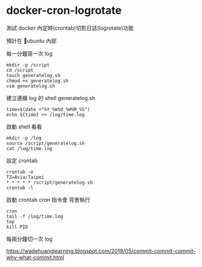 # docker-cron-logrotate
測試 docker 內定時(crontab)切割日誌(logrotate)功能

預計在 ubuntu 內部

每一分鐘寫一次 log
```
mkdir -p /script
cd /script
touch generatelog.sh
chmod +x generatelog.sh
vim generatelog.sh
```

建立連續 log 的 shell
generatelog.sh
```
time=$(date +"%Y_%m%d_%H%M_%S")
echo ${time} >> /log/time.log
```

啟動 shell 看看
```
mkdir -p /log
source /script/generatelog.sh
cat /log/time.log
```

設定 crontab
```
crontab -e
TZ=Asia/Taipei
* * * * * /script/generatelog.sh
crontab -l
```

啟動 crontab cron 指令會 背景執行
```
cron
tail -f /log/time.log
top
kill PID
```

每兩分鐘切一次 log





https://wadehuanglearning.blogspot.com/2019/05/commit-commit-commit-why-what-commit.html
